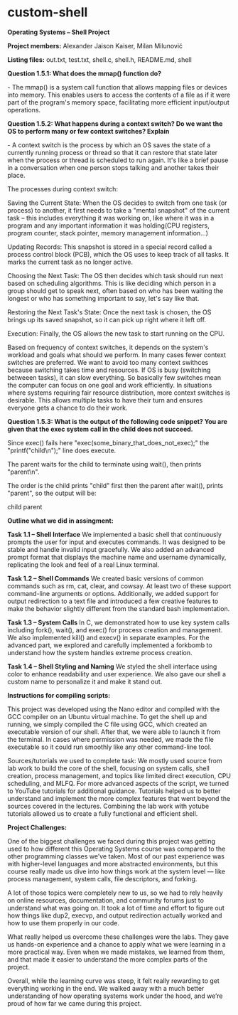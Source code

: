 # custom-shell

**Operating Systems – Shell Project**

**Project members:** Alexander Jaison Kaiser, Milan Milunović

**Listing files:** out.txt, test.txt, shell.c, shell.h, README.md, shell






**Question 1.5.1: What does the mmap() function do?** 

\-  The mmap() is a system call function that allows mapping files or devices into memory. This enables users to access the contents of a file as if it were part of the program's memory space, facilitating more efficient input/output operations.




**Question 1.5.2: What happens during a context switch? Do we want the OS to perform many or few context switches? Explain**

\-  A context switch is the process by which an OS saves the state of a currently running process or thread so that it can restore that state later when the process or thread is scheduled to run again. It's like a brief pause in a conversation when one person stops talking and another takes their place.

The processes during context switch:

Saving the Current State: When the OS decides to switch from one task (or process) to another, it first needs to take a "mental snapshot" of the current task – this includes everything it was working on, like where it was in a program and any important information it was holding(CPU registers, program counter, stack pointer, memory management information...)

Updating Records: This snapshot is stored in a special record called a process control block (PCB), which the OS uses to keep track of all tasks. It marks the current task as no longer active.

Choosing the Next Task: The OS then decides which task should run next based on scheduling algorithms. This is like deciding which person in a group should get to speak next, often based on who has been waiting the longest or who has something important to say, let's say like that.

Restoring the Next Task's State: Once the next task is chosen, the OS brings up its saved snapshot, so it can pick up right where it left off.

Execution: Finally, the OS allows the new task to start running on the CPU.



Based on frequency of context switches, it depends on the system's workload and goals what should we perform. In many cases fewer context switches are preferred. We want to avoid too many context swithces because switching takes time and resources. If OS is busy (switching betweeen tasks), it can slow everything. So basically few switches mean the computer can focus on one goal and work efficiently. In situations where systems requiring fair resource distribution, more context switches is desirable. This allows multiple tasks to have their turn and ensures everyone gets a chance to do their work.




**Question 1.5.3: What is the output of the following code snippet? You are given that the exec system call in the child does not succeed.**

Since exec() fails here "exec(some\_binary\_that\_does\_not\_exec);"  the "printf("child\n");" line does execute.

The parent waits for the child to terminate using wait(), then prints "parent\n".

The order is the child prints "child" first then the parent after wait(), prints "parent", so the output will be:

child
parent


**Outline what we did in assingment:**


**Task 1.1 – Shell Interface**
We implemented a basic shell that continuously prompts the user for input and executes commands. It was designed to be stable and handle invalid input gracefully. We also added an advanced prompt format that displays the machine name and username dynamically, replicating the look and feel of a real Linux terminal.



**Task 1.2 – Shell Commands**
We created basic versions of common commands such as rm, cat, clear, and cowsay. At least two of these support command-line arguments or options. Additionally, we added support for output redirection to a text file and introduced a few creative features to make the behavior slightly different from the standard bash implementation.


**Task 1.3 – System Calls**
In C, we demonstrated how to use key system calls including fork(), wait(), and exec() for process creation and management. We also implemented kill() and execv() in separate examples. For the advanced part, we explored and carefully implemented a forkbomb to understand how the system handles extreme process creation.


**Task 1.4 – Shell Styling and Naming**
We styled the shell interface using color to enhance readability and user experience. We also gave our shell a custom name to personalize it and make it stand out.



**Instructions for compiling scripts:** 


This project was developed using the Nano editor and compiled with the GCC compiler on an Ubuntu virtual machine. To get the shell up and running, we simply compiled the C file using GCC, which created an executable version of our shell. After that, we were able to launch it from the terminal. In cases where permission was needed, we made the file executable so it could run smoothly like any other command-line tool.


Sources/tutorials we used to complete task:
We mostly used source from lab work to build the core of the shell, focusing on system calls, shell creation, process management, and topics like limited direct execution, CPU scheduling, and MLFQ. For more advanced aspects of the script, we turned to YouTube tutorials for additional guidance. Tutorials helped us to better understand and implement the more     complex features that went beyond the sources covered in the lectures.   Combining the lab work with yotube tutorials allowed us to create a fully   functional and efficient shell.

**Project Challenges:**

One of the biggest challenges we faced during this project was getting used to how different this Operating Systems course was compared to the other programming classes we’ve taken. Most of our past experience was with higher-level languages and more abstracted environments, but this course really made us dive into how things work at the system level — like process management, system calls, file descriptors, and forking.

A lot of those topics were completely new to us, so we had to rely heavily on online resources, documentation, and community forums just to understand what was going on. It took a lot of time and effort to figure out how things like dup2, execvp, and output redirection actually worked and how to use them properly in our code.

What really helped us overcome these challenges were the labs. They gave us hands-on experience and a chance to apply what we were learning in a more practical way. Even when we made mistakes, we learned from them, and that made it easier to understand the more complex parts of the project.

Overall, while the learning curve was steep, it felt really rewarding to get everything working in the end. We walked away with a much better understanding of how operating systems work under the hood, and we’re proud of how far we came during this project.

